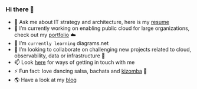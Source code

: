 ### Hi there 👋

<!--
**sudeshjethoe/sudeshjethoe** is a ✨ _special_ ✨ repository because its `README.md` (this file) appears on your GitHub profile.
-->

- 💬 Ask me about IT strategy and architecture, here is my [resume](https://dynamicautomation.nl/assets/documents/cv.pdf)
- 🔭 I’m currently working on enabling public cloud for large organizations, check out my [portfolio](https://dynamicautomation.nl/portfolio/) :cloud:
- 🌱 I’m ``currently learning`` diagrams.net
- 👯 I’m looking to collaborate on challenging new projects related to cloud, observability, data or infrastructure :satellite:
- 📫 Look [here](https://dynamicautomation.nl/contact/) for ways of getting in touch with me
- ⚡ Fun fact: love dancing salsa, bachata and [kizomba](https://www.youtube.com/watch?v=GTttjkcUfbc) :dancer:
- :earth_americas: Have a look at my [blog](https://dynamicautomation.nl/articles/)
